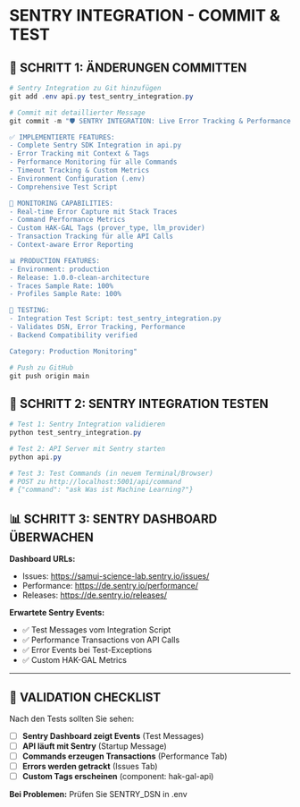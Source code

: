 # SENTRY INTEGRATION - COMMIT & TEST

## 🚀 SCHRITT 1: ÄNDERUNGEN COMMITTEN

```powershell
# Sentry Integration zu Git hinzufügen
git add .env api.py test_sentry_integration.py

# Commit mit detaillierter Message
git commit -m "🛡️ SENTRY INTEGRATION: Live Error Tracking & Performance Monitoring

✅ IMPLEMENTIERTE FEATURES:
- Complete Sentry SDK Integration in api.py
- Error Tracking mit Context & Tags
- Performance Monitoring für alle Commands  
- Timeout Tracking & Custom Metrics
- Environment Configuration (.env)
- Comprehensive Test Script

🎯 MONITORING CAPABILITIES:
- Real-time Error Capture mit Stack Traces
- Command Performance Metrics
- Custom HAK-GAL Tags (prover_type, llm_provider)
- Transaction Tracking für alle API Calls
- Context-aware Error Reporting

📊 PRODUCTION FEATURES:
- Environment: production
- Release: 1.0.0-clean-architecture
- Traces Sample Rate: 100%
- Profiles Sample Rate: 100%

🧪 TESTING:
- Integration Test Script: test_sentry_integration.py
- Validates DSN, Error Tracking, Performance
- Backend Compatibility verified

Category: Production Monitoring"

# Push zu GitHub
git push origin main
```

## 🧪 SCHRITT 2: SENTRY INTEGRATION TESTEN

```powershell
# Test 1: Sentry Integration validieren
python test_sentry_integration.py

# Test 2: API Server mit Sentry starten
python api.py

# Test 3: Test Commands (in neuem Terminal/Browser)
# POST zu http://localhost:5001/api/command
# {"command": "ask Was ist Machine Learning?"}
```

## 📊 SCHRITT 3: SENTRY DASHBOARD ÜBERWACHEN

**Dashboard URLs:**
- Issues: https://samui-science-lab.sentry.io/issues/
- Performance: https://de.sentry.io/performance/
- Releases: https://de.sentry.io/releases/

**Erwartete Sentry Events:**
- ✅ Test Messages vom Integration Script
- ✅ Performance Transactions von API Calls
- ✅ Error Events bei Test-Exceptions
- ✅ Custom HAK-GAL Metrics

---

## 🎯 VALIDATION CHECKLIST

Nach den Tests sollten Sie sehen:

- [ ] **Sentry Dashboard zeigt Events** (Test Messages)
- [ ] **API läuft mit Sentry** (Startup Message)
- [ ] **Commands erzeugen Transactions** (Performance Tab)
- [ ] **Errors werden getrackt** (Issues Tab)
- [ ] **Custom Tags erscheinen** (component: hak-gal-api)

**Bei Problemen:** Prüfen Sie SENTRY_DSN in .env